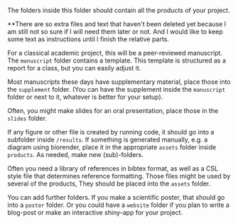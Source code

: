 The folders inside this folder should contain all the products of your project.

\*\*There are so extra files and text that haven't been deleted yet because I am still not so sure if I will need them later or not. And I would like to keep some text as instructions until I finish the relative parts.

For a classical academic project, this will be a peer-reviewed manuscript. The `manuscript` folder contains a template. This template is structured as a report for a class, but you can easily adjust it.

Most manuscripts these days have supplementary material, place those into the `supplement` folder. (You can have the supplement inside the `manuscript` folder or next to it, whatever is better for your setup).

Often, you might make slides for an oral presentation, place those in the `slides` folder.

If any figure or other file is created by running code, it should go into a subfolder inside `/results`. If something is generated manually, e.g. a diagram using biorender, place it in the appropriate `assets` folder inside `products`. As needed, make new (sub)-folders.

Often you need a library of references in bibtex format, as well as a CSL style file that determines reference formatting. Those files might be used by several of the products, They should be placed into the `assets` folder.

You can add further folders. If you make a scientific poster, that should go into a `poster` folder. Or you could have a `website` folder if you plan to write a blog-post or make an interactive shiny-app for your project.
